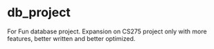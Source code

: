 db_project
==========

For Fun database project. Expansion on CS275 project only with more features, better written and better optimized.